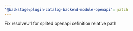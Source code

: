 ```yaml
---
'@backstage/plugin-catalog-backend-module-openapi': patch
---
```


Fix resolveUrl for splited openapi definition relative path
